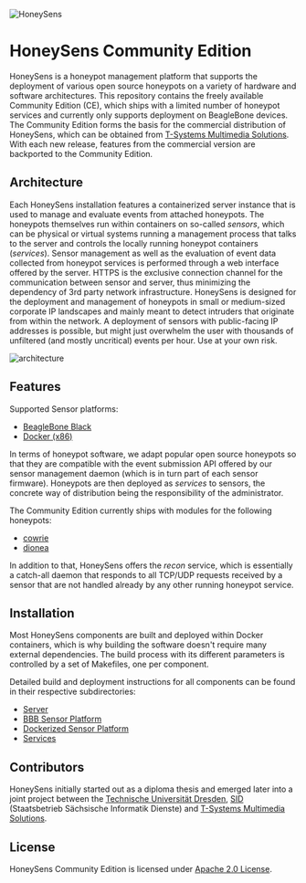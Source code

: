 ![HoneySens](logo.png?raw=true "HoneySens Logo")
# HoneySens Community Edition
HoneySens is a honeypot management platform that supports the deployment of various open source honeypots on a variety of hardware and software architectures. This repository contains the freely available Community Edition (CE), which ships with a limited number of honeypot services and currently only supports deployment on BeagleBone devices. The Community Edition forms the basis for the commercial distribution of HoneySens, which can be obtained from [T-Systems Multimedia Solutions](https://honeysens.de). With each new release, features from the commercial version are backported to the Community Edition.

## Architecture
Each HoneySens installation features a containerized server instance that is used to manage and evaluate events from attached honeypots. The honeypots themselves run within containers on so-called *sensors*, which can be physical or virtual systems running a management process that talks to the server and controls the locally running honeypot containers (*services*). Sensor management as well as the evaluation of event data collected from honeypot services is performed through a web interface offered by the server. HTTPS is the exclusive connection channel for the communication between sensor and server, thus minimizing the dependency of 3rd party network infrastructure. HoneySens is designed for the deployment and management of honeypots in small or medium-sized corporate IP landscapes and mainly meant to detect intruders that originate from within the network. A deployment of sensors with public-facing IP addresses is possible, but might just overwhelm the user with thousands of unfiltered (and mostly uncritical) events per hour. Use at your own risk.

![architecture](architecture.png?raw=true "HoneySens architecture")

## Features
Supported Sensor platforms:
* [BeagleBone Black](https://beagleboard.org/black)
* [Docker (x86)](https://www.docker.com/products/docker-engine)

In terms of honeypot software, we adapt popular open source honeypots so that they are compatible with the event submission API offered by our sensor management daemon (which is in turn part of each sensor firmware). Honeypots are then deployed as *services* to sensors, the concrete way of distribution being the responsibility of the administrator.

The Community Edition currently ships with modules for the following honeypots:
* [cowrie](https://github.com/cowrie/cowrie)
* [dionea](https://github.com/DinoTools/dionaea)

In addition to that, HoneySens offers the *recon* service, which is essentially a catch-all daemon that responds to all TCP/UDP requests received by a sensor that are not handled already by any other running honeypot service.

## Installation
Most HoneySens components are built and deployed within Docker containers, which is why building the software doesn't require many external dependencies. The build process with its different parameters is controlled by a set of Makefiles, one per component. 

Detailed build and deployment instructions for all components can be found in their respective subdirectories:
* [Server](server/Readme.md)
* [BBB Sensor Platform](sensor/platforms/bbb/Readme.md)
* [Dockerized Sensor Platform](sensor/platforms/docker_x86/Readme.md)
* [Services](sensor/services/Readme.md)

## Contributors
HoneySens initially started out as a diploma thesis and emerged later into a joint project between the [Technische Universität Dresden](https://tu-dresden.de/), [SID](https://www.sid.sachsen.de/) (Staatsbetrieb S&auml;chsische Informatik Dienste) and [T-Systems Multimedia Solutions](https://www.t-systems-mms.com/).

## License
HoneySens Community Edition is licensed under [Apache 2.0 License](https://www.apache.org/licenses/LICENSE-2.0).
